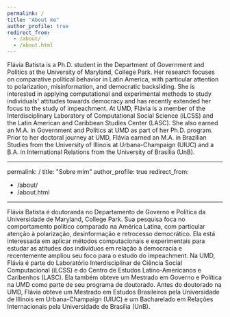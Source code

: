 ```yaml
---
permalink: /
title: "About me"
author_profile: true
redirect_from: 
  - /about/
  - /about.html
---
```


Flávia Batista is a Ph.D. student in the Department of Government and Politics at the University of Maryland, College Park. Her research focuses on comparative political behavior in Latin America, with particular attention to polarization, misinformation, and democratic backsliding. She is interested in applying computational and experimental methods to study individuals' attitudes towards democracy and has recently extended her focus to the study of impeachment. At UMD, Flávia is a member of the Interdisciplinary Laboratory of Computational Social Science (iLCSS) and the Latin American and Caribbean Studies Center (LASC). She also earned an M.A. in Government and Politics at UMD as part of her Ph.D. program. Prior to her doctoral journey at UMD, Flávia earned an M.A. in Brazilian Studies from the University of Illinois at Urbana-Champaign (UIUC) and a B.A. in International Relations from the University of Brasília (UnB).

---
permalink: /
title: "Sobre mim"
author_profile: true
redirect_from: 
  - /about/
  - /about.html
---

Flávia Batista é doutoranda no Departamento de Governo e Política da Universidade de Maryland, College Park. Sua pesquisa foca no comportamento político comparado na América Latina, com particular atenção à polarização, desinformação e retrocesso democrático. Ela está interessada em aplicar métodos computacionais e experimentais para estudar as atitudes dos indivíduos em relação à democracia e recentemente ampliou seu foco para o estudo do impeachment. Na UMD, Flávia é parte do Laboratório Interdisciplinar de Ciência Social Computacional (iLCSS) e do Centro de Estudos Latino-Americanos e Caribenhos (LASC). Ela também obteve um Mestrado em Governo e Política na UMD como parte de seu programa de doutorado. Antes do doutorado na UMD, Flávia obteve um Mestrado em Estudos Brasileiros pela Universidade de Illinois em Urbana-Champaign (UIUC) e um Bacharelado em Relações Internacionais pela Universidade de Brasília (UnB). 
